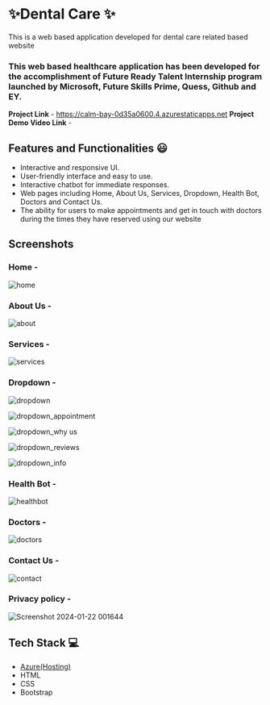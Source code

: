 
# ✨Dental Care ✨

This is a web based application developed for dental care related based website

### This web based healthcare application has been developed for the accomplishment of Future Ready Talent Internship program launched by Microsoft, Future Skills Prime, Quess, Github and EY.


**Project Link** -  https://calm-bay-0d35a0600.4.azurestaticapps.net
**Project Demo Video Link** - 


## Features and Functionalities 😃

- Interactive and responsive UI.
- User-friendly interface and  easy to use.
- Interactive chatbot for immediate responses.
- Web pages including Home, About Us, Services, Dropdown, Health Bot, Doctors and  Contact Us.
- The ability for users to make appointments and get in touch with doctors during the times they have reserved using our website


## Screenshots

### Home -



![home](https://github.com/2000031981/project-FRT/assets/113927478/ab73428f-b4c4-44c9-9cf3-cfe955d11a8c)


   

### About Us -


![about](https://github.com/2000031981/project-FRT/assets/113927478/b4b9a543-a81d-468f-b0c4-61884e6f0e4b)


###  Services -


![services](https://github.com/2000031981/project-FRT/assets/113927478/4524dea3-131a-4fcc-acb0-d80ec5bfd343)


### Dropdown -


![dropdown](https://github.com/2000031981/project-FRT/assets/113927478/385fb573-7593-4286-bb7b-00a1529ad2e3)


![dropdown_appointment](https://github.com/2000031981/project-FRT/assets/113927478/569f943f-2f36-4888-a858-8c5f9b0bf704)


![dropdown_why us](https://github.com/2000031981/project-FRT/assets/113927478/7ca579a2-5bcd-42ca-9d94-b7c2d74666b1)


![dropdown_reviews](https://github.com/2000031981/project-FRT/assets/113927478/dde4ccd6-3d0b-4632-a823-bd3a04906a0c)


![dropdown_info](https://github.com/2000031981/project-FRT/assets/113927478/93a2f445-cff4-4f35-bbb3-ec75418d4639)



### Health Bot -


![healthbot](https://github.com/2000031981/project-FRT/assets/113927478/93cd5973-5865-4c11-9096-e608eaf39d36)


### Doctors - 


![doctors](https://github.com/2000031981/project-FRT/assets/113927478/31f2d270-8ed6-4df6-ad76-dc879e732542)


### Contact Us -


![contact](https://github.com/2000031981/project-FRT/assets/113927478/fc5ebdc1-58bf-41ad-8f49-597b215d4170)


### Privacy policy -


![Screenshot 2024-01-22 001644](https://github.com/2000031981/project-FRT/assets/113927478/7169412e-eb8e-41f4-ab90-88bc2b370c33)



## Tech Stack 💻

- [Azure(Hosting)](https://azure.microsoft.com/en-in/features/azure-portal/)
- HTML
- CSS
- Bootstrap
